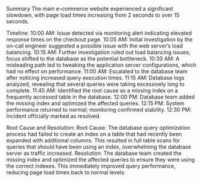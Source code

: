 Summary
The main e-commerce website experienced a significant slowdown, with page load times increasing from 2 seconds to over 15 seconds.

Timeline:
10:00 AM: Issue detected via monitoring alert indicating elevated response times on the checkout page.
10:05 AM: Initial investigation by the on-call engineer suggested a possible issue with the web server’s load balancing.
10:15 AM: Further investigation ruled out load balancing issues; focus shifted to the database as the potential bottleneck.
10:30 AM: A misleading path led to tweaking the application server configurations, which had no effect on performance.
11:00 AM: Escalated to the database team after noticing increased query execution times.
11:15 AM: Database logs analyzed, revealing that several queries were taking excessively long to complete.
11:45 AM: Identified the root cause as a missing index on a frequently accessed table in the database.
12:00 PM: Database team added the missing index and optimized the affected queries.
12:15 PM: System performance returned to normal; monitoring confirmed stability.
12:30 PM: Incident officially marked as resolved.

Root Cause and Resolution:
Root Cause: 
The database query optimization process had failed to create an index on a table that had recently been expanded with additional columns. This resulted in full table scans for queries that should have been using an index, overwhelming the database server as traffic increased.
Resolution: 
The database team created the missing index and optimized the affected queries to ensure they were using the correct indexes. This immediately improved query performance, reducing page load times back to normal levels.
